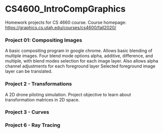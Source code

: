 <h1> CS4600_IntroCompGraphics </h1>

Homework projects for CS 4660 course. 
Course homepage: https://graphics.cs.utah.edu/courses/cs4600/fall2020/

<h3> Project 01: Compositing Images </h3> 
<p>  A basic compositing program in google chrome.
Allows basic blending of multiple images.
Four blend mode options alpha, additive, difference, and multiple, with blend modes selection for each image layer. 
Also allows alpha channel adjustments for each foreground layer
Selected foreground image layer can be translated. 
</p>

<h3> Project 2 - Transformations </h3>
<p> A 2D drone piloting simulation. Project objective to learn about transformation matrices in 2D space.</p>

<h3> Project 3 - Curves </h3> 
<p> </p>

<h3> Project 6 - Ray Tracing </h3> 
<p> </p>
